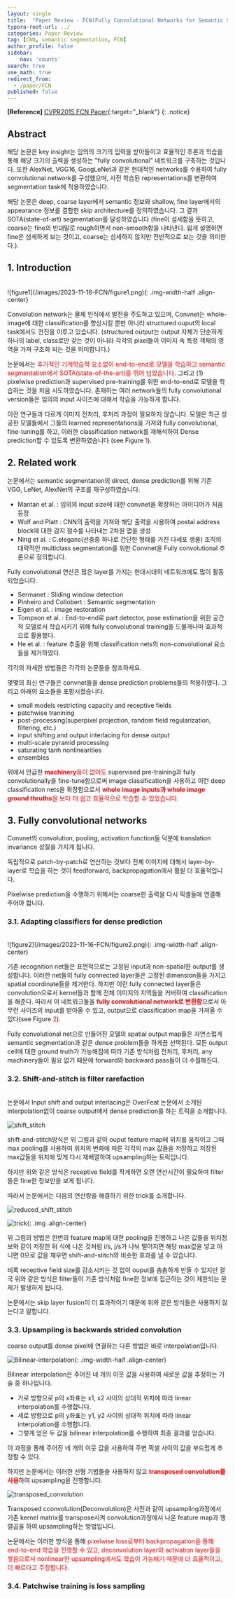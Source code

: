 ```yaml
---
layout: single
title:  "Paper Review - FCN(Fully Convolutional Networks for Semantic Segmentation)"
typora-root-url: ../
categories: Paper-Review
tag: [CNN, semantic segmentation, FCN]
author_profile: false
sidebar:
    nav: 'counts'
search: true
use_math: true
redirect_from:
  - /paper/FCN
published: false
---
```


**[Reference]** [CVPR2015 FCN Paper](https://arxiv.org/pdf/1411.4038.pdf){:target="_blank"}
{: .notice}

## Abstract
해당 논문은 key insight는 임의의 크기의 입력을 받아들이고 효율적인 추론과 학습을 통해 해당 크기의 출력을 생성하는 "fully convolutional" 네트워크를 구축하는 것입니다. 또한 AlexNet, VGG16, GoogLeNet과 같은 현대적인 networks를 수용하여 fully convolutional network를 구성했으며, 사전 학습된 representations를 변환하여 segmentation task에 적용하였습니다. 

해당 논문은 deep, coarse layer에서 semantic 정보와 shallow, fine layer에서의 appearance 정보를 결합한 skip architecture를 정의하였습니다. 그 결과 SOTA(state-of-art) segmentation를 달성하였습니다 (fine이 섬세함을 뜻하고, coarse는 fine의 반대말로 rough하면서 non-smooth함을 나타낸다. 쉽게 설명하면 fine은 섬세하게 보는 것이고, coarse는 섬세하지 않지만 전반적으로 보는 것을 의미한다.).

## 1. Introduction
<br>
![figure1](/images/2023-11-16-FCN/figure1.png){: .img-width-half .align-center}

Convolution network는 물체 인식에서 발전을 주도하고 있으며, Convnet는 whole-image에 대한 classification를 향상시킬 뿐만 아니라 structured ouput의 local task에서도 전진을 이루고 있습니다.
(structured output는 output 자체가 단순하게 하나의 label, class로만 갖는 것이 아니라 각각의 pixel들이 이미지 속 특정 객체의 영역을 가져 구조화 되는 것을 의미합니다.)

논문에서는 <span style="color:red">추가적인 기계학습적 요소없이 end-to-end로 모델을 학습하고 semantic segmentation에서 SOTA(state-of-the-art)를 뛰어 넘었습니다.</span> 그리고 (1) pixelwise prediction과 supervised pre-training를 위한 end-to-end로 모델을 학습하는 것을 처음 시도하였습니다. 존재하는 여러 network들의 fully convolutional version들은 임의의 input 사이즈에 대해서 학습을 가능하게 합니다.

이전 연구들과 다르게 이미지 전처리, 후처리 과정이 필요하지 않습니다. 모델은 최근 성공한 모델들에서 그들의 learned representations을 가져와 fully convolutional, fine-tuning를 하고, 이러한 classification network를 재해석하여 Dense prediction할 수 있도록 변환하였습니다 (see Figure <span style='color:red'>1</span>).

## 2. Related work
논문에서는 semantic segmentation의 direct, dense prediction를 위해 기존 VGG, LeNet, AlexNet의 구조를 재구성하였습니다.

 - Mantan et al. : 임의의 input size에 대한 convnet을 확장하는 아이디어가 처음 등장
 - Wolf and Platt : CNN의 출력을 가져와 해당 출력을 사용하여 postal address block에 대한 감지 점수를 나타내는 2차원 맵을 생성
 - Ning et al. : C.elegans(선충중 하나로 간단한 형태를 가진 다세포 생물) 조직의 대략적인 multiclass segmentation를 위한 Convnet을 Fully convolutional 추론으로 정의합니다.

Fully convolutional 연산은 많은 layer를 가지는 현대시대의 네트워크에도 많이 활동되었습니다.
 
 - Sermanet : Sliding window detection
 - Pinheiro and Collobert : Semantic segmentation
 - Eigen et al. : image restoration
 - Tompson et al. : End-to-end로 part detector, pose estimation을 위한 공간적 모델로서 학습시키기 위해 fully convolutional training을 드물게나마 효과적으로 활용했다.
 - He et al. : feature 추출을 위해 classification nets의 non-convolutional 요소들을 제거하였다.

각각의 자세한 방법들은 각각의 논문들을 참조하세요.

몇몇의 최신 연구들은 convnet들을 dense prediction problems들의 적용하였다. 그리고 아래의 요소들을 포함시켰습니다.

 - small models restricting capacity and receptive fields
 - patchwise tranining
 - post-processing(superpixel projection, random field regularization, filtering, etc.)
 - input shifting and output interlacing for dense output
 - multi-scale pyramid processing
 - saturating tanh nonlinearities
 - ensembles

위에서 언급한 <span style="color:red">**machinery**들이 없이도</span> supervised pre-training과 fully convolutionally을 fine-tune함으로써 image classification을 사용하고 이런 deep classification nets을 확장함으로서 <span style="color:red">**whole image inputs과 whole image ground thruths**을 보다 더 쉽고 효율적으로 학습할 수 있었습니다.</span>

## 3. Fully convolutional networks
Convnet의 convolution, pooling, activation function들 덕분에 translation invariance 성질을 가지게 됩니다.

독립적으로 patch-by-patch로 연산하는 것보다 전체 이미지에 대해서 layer-by-layer로 학습을 하는 것이 feedforward, backpropagation에서 훨씯 더 효율적입니다.

Pixelwise prediction을 수행하기 위해서는 coarse한 출력을 다시 픽셀들에 연결해 주어야 합니다.

### 3.1. Adapting classifiers for dense prediction
<br>
![figure2](/images/2023-11-16-FCN/figure2.png){: .img-width-half .align-center}

기존 recognition net들은 표면적으로는 고정된 input과 non-spatial한 output를 생성합니다. 이러한 net들의 fully connected layer들은 고정된 dimension들을 가지고 spatial coordinate들을 제거한다. 하지만 이런 fully connected layer들은 convolution으로서 kernel들과 함께 전체 이미지의 지역들을 커버하여 classification을 해준다. 따라서 이 네트워크들을 <span style='color:red'>**fully convolutional network로 변환함**</span>으로서 아무런 사이즈의 input를 받아올 수 있고, output으로 classification map을 가져올 수 있다(see Figure <span style='color:red'>2</span>).

Fully convolutional net으로 만들어진 모델의 spatial output map들은 자연스럽게 semantic segmentation과 같은 dense problem들을 하게끔 선택된다. 모든 output cell에 대한 ground truth가 가능해짐에 따라 기존 방식처럼 전처리, 후처리, any machinery들이 필요 없기 때문에 forward와 backward pass들이 더 수월해진다.

### 3.2. Shift-and-stitch is filter rarefaction
<br>
논문에서 Input shift and output interlacing은 OverFeat 논문에서 소개된 interpolation없이 coarse output에서 dense prediction를 하는 트릭을 소개합니다.

![shift_stitch](/images/2023-11-16-FCN/shift_stitch.png)

shift-and-stitch방식은 위 그림과 같이 ouput feature map에 위치를 움직이고 그때 max pooling를 사용하여 위치의 변화에 따른 각각의 max 값들을 저장하고 저장된 max값들을 위치에 맞게 다시 재배열하여 upsampling하는 트릭입니다.

하지만 위와 같은 방식은 receptive field를 작게하면 오랜 연산시간이 필요하며 filter들은 fine한 정보만을 보게 됩니다.

따라서 논문에서는 다음의 연산량을 해결하기 위한 trick를 소개합니다.

![reduced_shift_stitch](/images/2023-11-16-FCN/reduced_shift_stitch.png)

![trick](/images/2023-11-16-FCN/trick.png){: .img .align-center}

위 그림의 방법은 한번의 feature map에 대한 pooling을 진행하고 나온 값들을 위치정보와 같이 저장한 뒤 식에 나온 것처럼 i/s, j/s가 나눠 떨어지면 해당 max값을 넣고 아니면 0으로 값을 채우면 shift-and-stitch와 비슷한 효과를 낼 수 있습니다.

비록 receptive field size를 감소시키는 것 없이 ouput를 촘촘하게 만들 수 있지만 결국 위와 같은 방식은 filter들이 기존 방식처럼 fine한 정보에 접근하는 것이 제한되는 문제가 발생하게 됩니다.

논문에서는 skip layer fusion이 더 효과적이기 때문에 위와 같은 방식들은 사용하지 않는다고 말합니다.

### 3.3. Upsampling is backwards strided convolution
coarse output를 dense pixel에 연결하는 다른 방법은 바로 interpolation입니다.

![Bilinear-interpolation](/images/2023-11-16-FCN/Bilinear-interpolation.png){: .img-width-half .align-center}

Bilinear interpolation은 주어진 네 개의 이웃 값을 사용하여 새로운 값을 추정하는 기술 중 하나입니다.
 - 가로 방향으로 p의 x좌표는 x1, x2 사이의 상대적 위치에 따라 linear interpolation를 수행합니다.
 - 세로 방향으로 p의 y좌표는 y1, y2 사이의 상대적 위치에 따라 linear interpolation를 수행합니다.
 - 그렇게 얻은 두 값을 bilinear interpolation를 수행하여 최종 결과를 얻습니다.

이 과정을 통해 주어진 네 개의 이웃 값을 사용하여 주변 픽셀 사이의 값을 부드럽게 추정할 수 있다.

하지만 논문에서는 이러한 선형 기법들을 사용하지 않고 <span style='color:red'>**transposed convolution를 사용**</span>하여 upsampling을 진행함니다.

![transposed_convolution](/images/2023-11-16-FCN/transposed_convolution.png)

Transposed cconvolution(Deconvolution)은 사진과 같이 upsampling과정에서 기존 kernel matrix를 transpose시켜 convolution과정에서 나온 feature map과 행렬곱을 하여 upsampling하는 방법입니다.

논문에서는 이러한 방식을 통해 <span style='color:red'>pixelwise loss로부터 backpropagation을 통해 end-to-end 학습을 진행할 수 있고, deconvolution layer와 activation layer들을 쌓음으로서 nonlinear한 upsampling에서도 학습이 가능해기 때문에 더 효율적이고, 더 빠르다고 주장합니다.<span>

### 3.4. Patchwise training is loss sampling

